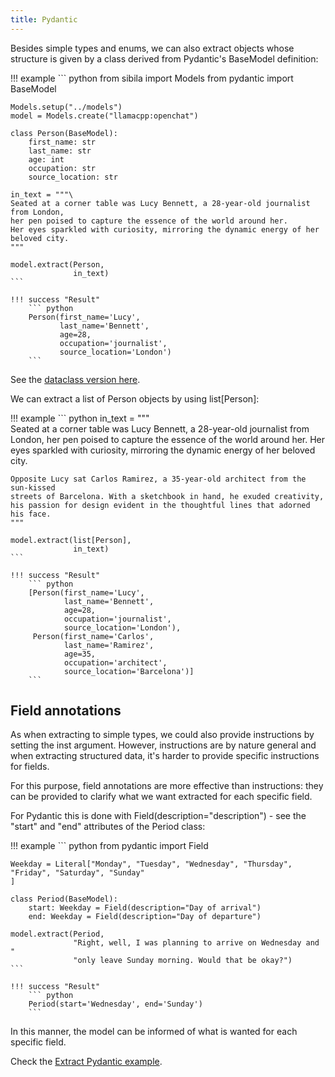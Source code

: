 ```yaml
---
title: Pydantic
---
```


Besides simple types and enums, we can also extract objects whose structure is given by a class derived from Pydantic's BaseModel definition:

!!! example
    ``` python
    from sibila import Models
    from pydantic import BaseModel

    Models.setup("../models")
    model = Models.create("llamacpp:openchat")

    class Person(BaseModel):
        first_name: str
        last_name: str
        age: int
        occupation: str
        source_location: str

    in_text = """\
    Seated at a corner table was Lucy Bennett, a 28-year-old journalist from London, 
    her pen poised to capture the essence of the world around her. 
    Her eyes sparkled with curiosity, mirroring the dynamic energy of her beloved city.
    """

    model.extract(Person,
                  in_text)
    ```

    !!! success "Result"
        ``` python
        Person(first_name='Lucy', 
               last_name='Bennett',
               age=28, 
               occupation='journalist',
               source_location='London')
        ```


See the [dataclass version here](dataclass.md).



We can extract a list of Person objects by using list[Person]:


!!! example
    ``` python
    in_text = """\
    Seated at a corner table was Lucy Bennett, a 28-year-old journalist from London, 
    her pen poised to capture the essence of the world around her. 
    Her eyes sparkled with curiosity, mirroring the dynamic energy of her beloved city.

    Opposite Lucy sat Carlos Ramirez, a 35-year-old architect from the sun-kissed 
    streets of Barcelona. With a sketchbook in hand, he exuded creativity, 
    his passion for design evident in the thoughtful lines that adorned his face.
    """

    model.extract(list[Person],
                  in_text)
    ```

    !!! success "Result"
        ``` python
        [Person(first_name='Lucy', 
                last_name='Bennett',
                age=28, 
                occupation='journalist',
                source_location='London'),
         Person(first_name='Carlos', 
                last_name='Ramirez',
                age=35,
                occupation='architect',
                source_location='Barcelona')]
        ```


## Field annotations

As when extracting to simple types, we could also provide instructions by setting the inst argument. However, instructions are by nature general and when extracting structured data, it's harder to provide specific instructions for fields.

For this purpose, field annotations are more effective than instructions: they can be provided to clarify what we want extracted for each specific field.

For Pydantic this is done with Field(description="description") - see the "start" and "end" attributes of the Period class:


!!! example
    ``` python
    from pydantic import Field

    Weekday = Literal["Monday", "Tuesday", "Wednesday", "Thursday", "Friday", "Saturday", "Sunday"
    ]

    class Period(BaseModel):
        start: Weekday = Field(description="Day of arrival")
        end: Weekday = Field(description="Day of departure")

    model.extract(Period,
                  "Right, well, I was planning to arrive on Wednesday and "
                  "only leave Sunday morning. Would that be okay?")
    ```

    !!! success "Result"
        ``` python
        Period(start='Wednesday', end='Sunday')
        ```


In this manner, the model can be informed of what is wanted for each specific field.


Check the [Extract Pydantic example](../examples/extract.md).
